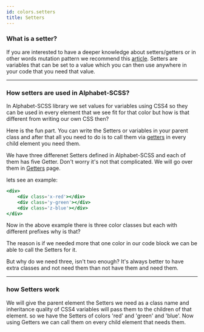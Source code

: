 ```yaml
---
id: colors.setters
title: Setters
---
```


### What is a setter?

If you are interested to have a deeper knowledge about setters/getters or in other words mutation pattern we recommend this [article](https://en.wikipedia.org/wiki/Mutator_method). Setters are variables that can be set to a value which you can then use anywhere in your code that you need that value. 
 
---

### How setters are used in Alphabet-SCSS?

In Alphabet-SCSS library we set values for variables using CSS4 so they can be used in every element that we see fit for that color but how is that different from writing our own CSS then?

Here is the fun part. You can write the Setters or variables in your parent class and after that all you need to do is to call them via [getters](./colors.getters) in every child element you need them.

We have three differenet Setters defined in Alphabet-SCSS and each of them has five Getter. Don't worry it's not that complicated. We will go over them in [Getters](colors.getters) page.

lets see an example:

```jsx live
<div>
	<div class='x-red'></div>
	<div class='y-green'></div>
	<div class='z-blue'></div>
</div>
``` 

Now in the above example there is three color classes but each with different prefixes why is that? 

The reason is if we needed more that one color in our code block we can be able to call the Setters for it. 

But why do we need three, isn't two enough? It's always better to have extra classes and not need them than not have them and need them. 

---

### how Setters work

We will give the parent element the Setters we need as a class name and inheritance quality of CSS4 variables will pass them to the children of that element. so we have the Setters of colors 'red' and 'green' and 'blue'. Now using Getters we can call them on every child element that needs them.
